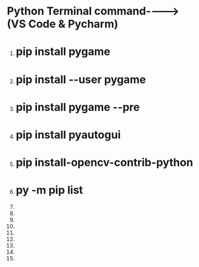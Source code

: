 # Python Terminal command---->(VS Code & Pycharm)

1. #  pip install pygame
2. #  pip install --user pygame
3. #  pip install pygame --pre
4. #  pip install pyautogui
5. #  pip install-opencv-contrib-python
6. #  py -m pip list
7. 
8. 
9. 
10. 
11.
12. 
13. 
14.
15. 

